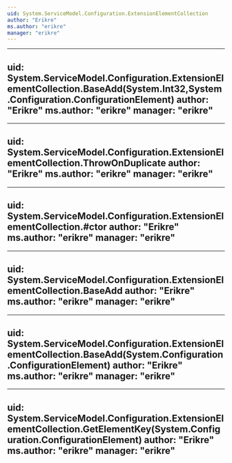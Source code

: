 ```yaml
---
uid: System.ServiceModel.Configuration.ExtensionElementCollection
author: "Erikre"
ms.author: "erikre"
manager: "erikre"
---
```


---
uid: System.ServiceModel.Configuration.ExtensionElementCollection.BaseAdd(System.Int32,System.Configuration.ConfigurationElement)
author: "Erikre"
ms.author: "erikre"
manager: "erikre"
---

---
uid: System.ServiceModel.Configuration.ExtensionElementCollection.ThrowOnDuplicate
author: "Erikre"
ms.author: "erikre"
manager: "erikre"
---

---
uid: System.ServiceModel.Configuration.ExtensionElementCollection.#ctor
author: "Erikre"
ms.author: "erikre"
manager: "erikre"
---

---
uid: System.ServiceModel.Configuration.ExtensionElementCollection.BaseAdd
author: "Erikre"
ms.author: "erikre"
manager: "erikre"
---

---
uid: System.ServiceModel.Configuration.ExtensionElementCollection.BaseAdd(System.Configuration.ConfigurationElement)
author: "Erikre"
ms.author: "erikre"
manager: "erikre"
---

---
uid: System.ServiceModel.Configuration.ExtensionElementCollection.GetElementKey(System.Configuration.ConfigurationElement)
author: "Erikre"
ms.author: "erikre"
manager: "erikre"
---
